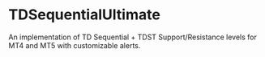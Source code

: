 # TDSequentialUltimate
An implementation of TD Sequential + TDST Support/Resistance levels for MT4 and MT5 with customizable alerts.
